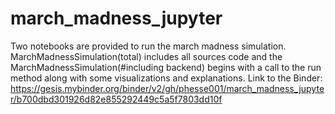 # march_madness_jupyter
Two notebooks are provided to run the march madness simulation. MarchMadnessSimulation(total) includes all sources code and the MarchMadnessSimulation(#including backend) begins with a call to the run method along with some visualizations and explanations.
Link to the Binder:
https://gesis.mybinder.org/binder/v2/gh/phesse001/march_madness_jupyter/b700dbd301926d82e855292449c5a5f7803dd10f
